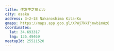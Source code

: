 ```yaml
---
title: 住友中之島ビル
city: osaka
address: 3−2−18 Nakanoshima Kita-Ku
gmaps: https://maps.app.goo.gl/XPWj7kkTjnwb1mWz6
coordinates:
  lat: 34.693317
  lng: 135.49469
meetupId: 25511520
---
```


